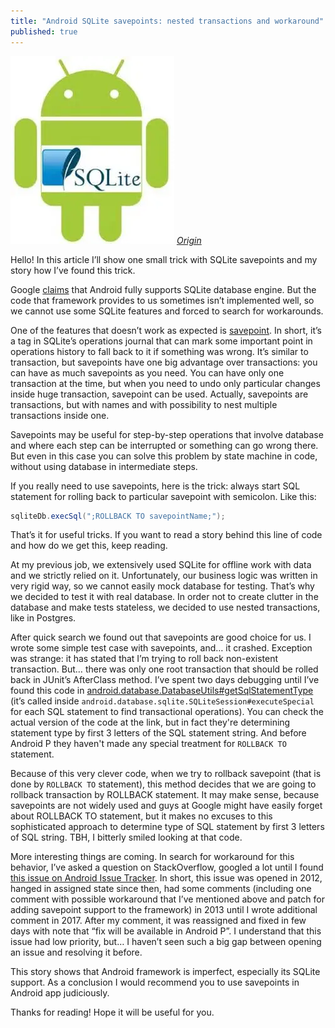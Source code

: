 ```yaml
---
title: "Android SQLite savepoints: nested transactions and workaround"
published: true
---
```

![Android SQLite](/assets/android_sqlite.webp)
*[Origin](https://www.blikoontech.com/tutorials/android-health-app-design-saving-data-in-sqlite-database)*

Hello! In this article I’ll show one small trick with SQLite savepoints and my story how I’ve found this trick.

Google [claims](https://developer.android.com/reference/android/database/sqlite/package-summary) that Android fully supports SQLite database engine. But the code that framework provides to us sometimes isn’t implemented well, so we cannot use some SQLite features and forced to search for workarounds.

One of the features that doesn’t work as expected is [savepoint](https://sqlite.org/lang_savepoint.html). In short, it’s a tag in SQLite’s operations journal that can mark some important point in operations history to fall back to it if something was wrong. It’s similar to transaction, but savepoints have one big advantage over transactions: you can have as much savepoints as you need. You can have only one transaction at the time, but when you need to undo only particular changes inside huge transaction, savepoint can be used. Actually, savepoints are transactions, but with names and with possibility to nest multiple transactions inside one.

Savepoints may be useful for step-by-step operations that involve database and where each step can be interrupted or something can go wrong there. But even in this case you can solve this problem by state machine in code, without using database in intermediate steps.

If you really need to use savepoints, here is the trick: always start SQL statement for rolling back to particular savepoint with semicolon. Like this:

```java
sqliteDb.execSql(";ROLLBACK TO savepointName;");
```

That’s it for useful tricks. If you want to read a story behind this line of code and how do we get this, keep reading.

At my previous job, we extensively used SQLite for offline work with data and we strictly relied on it. Unfortunately, our business logic was written in very rigid way, so we cannot easily mock database for testing. That’s why we decided to test it with real database. In order not to create clutter in the database and make tests stateless, we decided to use nested transactions, like in Postgres.

After quick search we found out that savepoints are good choice for us. I wrote some simple test case with savepoints, and… it crashed. Exception was strange: it has stated that I’m trying to roll back non-existent transaction. But… there was only one root transaction that should be rolled back in JUnit’s AfterClass method. I’ve spent two days debugging until I’ve found this code in
[android.database.DatabaseUtils#getSqlStatementType](https://cs.android.com/android/platform/superproject/+/master:frameworks/base/core/java/android/database/DatabaseUtils.java;bpv=1;bpt=1;l=1566?q=DatabaseUtils&gsn=getSqlStatementType&gs=kythe%3A%2F%2Fandroid.googlesource.com%2Fplatform%2Fsuperproject%3Flang%3Djava%3Fpath%3Dandroid.database.DatabaseUtils%23794a1d841ce90d1e8ac8aff3bce9f7cea3ce5689e5ca43f027d9aa925bcb68c7) (it’s called inside `android.database.sqlite.SQLiteSession#executeSpecial`
for each SQL statement to find transactional operations). You can check the actual version of the code at the link, but in fact they're determining statement type by first 3 letters of the SQL statement string. And before Android P they haven't made any special treatment for `ROLLBACK TO` statement.

Because of this very clever code, when we try to rollback savepoint (that is done by `ROLLBACK TO` statement), this method decides that we are going to rollback transaction by ROLLBACK statement. It may make sense, because savepoints are not widely used and guys at Google might have easily forget about ROLLBACK TO statement, but it makes no excuses to this sophisticated approach to determine type of SQL statement by first 3 letters of SQL string. TBH, I bitterly smiled looking at that code.

More interesting things are coming. In search for workaround for this behavior, I’ve asked a question on StackOverflow, googled a lot until I found [this issue on Android Issue Tracker](https://issuetracker.google.com/issues/36957161). In short, this issue was opened in 2012, hanged in assigned state since then, had some comments (including one comment with possible workaround that I’ve mentioned above and patch for adding savepoint support to the framework) in 2013 until I wrote additional comment in 2017. After my comment, it was reassigned and fixed in few days with note that “fix will be available in Android P”. I understand that this issue had low priority, but… I haven’t seen such a big gap between opening an issue and resolving it before.

This story shows that Android framework is imperfect, especially its SQLite support. As a conclusion I would recommend you to use savepoints in Android app judiciously.

Thanks for reading! Hope it will be useful for you.
